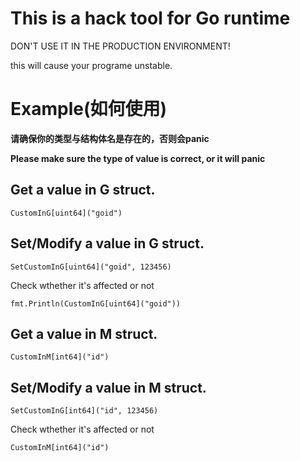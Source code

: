 # This is a hack tool for Go runtime

DON'T USE IT IN THE PRODUCTION ENVIRONMENT!

this will cause your programe unstable.

# Example(如何使用)

**请确保你的类型与结构体名是存在的，否则会panic**

**Please make sure the type of value is correct, or it will panic**

## Get a value in G struct.

```
CustomInG[uint64]("goid")
```

## Set/Modify a value in G struct.

```
SetCustomInG[uint64]("goid", 123456)
```

Check wthether it's affected or not


```
fmt.Println(CustomInG[uint64]("goid"))
```


## Get a value in M struct.
```
CustomInM[int64]("id")
```


## Set/Modify a value in M struct.
```
SetCustomInG[int64]("id", 123456)
```
Check wthether it's affected or not


```
CustomInM[int64]("id")
```

